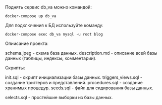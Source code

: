 Поднять сервис db_va можно командой:

`docker-compose up db_va`

Для подключения к БД используйте команду:

`docker-compose exec db_va mysql -u root blog`

Опиисание проекта:

schema.jpeg - схема база данных.
description.md - описание всей базы данных (таблицы, индексы, комментарии).

Скрипты:

init.sql - скрипт инициализации базы данных.
triggers_views.sql - создание триггеров и представлений.
procedures.sql - создание хранимых процедур.
seeds.sql - файл для сидирования базы данных.

selects.sql - простейшие выборки из базы данных.
